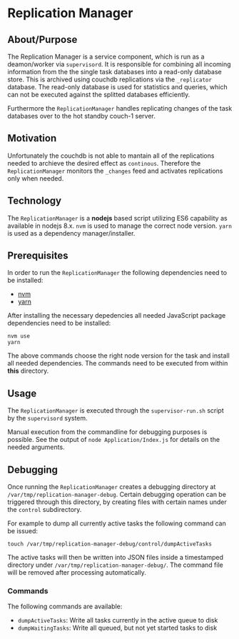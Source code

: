 # Replication Manager

## About/Purpose

The Replication Manager is a service component, which is run as a deamon/worker
via `supervisord`. It is responsible for combining all incoming information
from the the single task databases into a read-only database store. This is
archived using couchdb replications via the `_replicator` database. The
read-only database is used for statistics and queries, which can not be executed
against the splitted databases efficiently.

Furthermore the `ReplicationManager` handles replicating changes of the
task databases over to the hot standby couch-1 server.

## Motivation

Unfortunately the couchdb is not able to mantain all of the replications needed
to archieve the desired effect as `continous`. Therefore the
`ReplicationManager` monitors the `_changes` feed and activates replications
only when needed.

## Technology

The `ReplicationManager` is a **nodejs** based script utilizing ES6 capability
as available in nodejs 8.x. `nvm` is used to manage the correct node version.
`yarn` is used as a dependency manager/installer.

## Prerequisites

In order to run the `ReplicationManager` the following dependencies need to be
installed:

- [nvm]()
- [yarn]()

After installing the necessary depedencies all needed JavaScript package
dependencies need to be installed:

```
nvm use
yarn
```

The above commands choose the right node version for the task and install all
needed dependencies. The commands need to be executed from within **this**
directory.

## Usage

The `ReplicationManager` is executed through the `supervisor-run.sh` script by
the `supervisord` system.

Manual execution from the commandline for debugging purposes is possible. See
the output of `node Application/Index.js` for details on the needed arguments.

## Debugging

Once running the `ReplicationManager` creates a debugging directory at
`/var/tmp/replication-manager-debug`. Certain debugging operation can be
triggered through this directory, by creating files with certain names under
the `control` subdirectory.

For example to dump all currently active tasks the following command can be
issued:

```
touch /var/tmp/replication-manager-debug/control/dumpActiveTasks
```

The active tasks will then be written into JSON files inside a timestamped
directory under `/var/tmp/replication-manager-debug/`. The command file will
be removed after processing automatically.

### Commands

The following commands are available:

- `dumpActiveTasks`: Write all tasks currently in the active queue to disk
- `dumpWaitingTasks`: Write all queued, but not yet started tasks to disk
